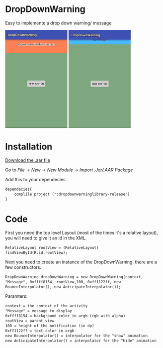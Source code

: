 # DropDownWarning
Easy to implemente a drop down warning/ message

<img src="gif/bounce.gif" width="200">
<img src="gif/standart.gif" width="200">

# Installation

[Download the .aar file](https://github.com/Brudigem/DropDownWarning/raw/master/dropdownwarninglibrary-release.aar)

Go to *File* -> *New* -> *New Module* -> *Import .Jar/.AAR Package*

Add this to your dependecies
```
dependecies{
    complile project (":dropdownwarninglibrary-release")
}

```

# Code


First you need the top level Layout (most of the times it's a relative layout), you will need to give it an id in the XML.

```
RelativeLayout rootView = (RelativeLayout) findViewById(R.id.rootView);
```
Next you need to create an instance of the DropDownWarning, there are a few constructors.


```
DropDownWarning dropDownWarning = new DropDownWarning(context, "Message", 0xffff8154, rootView,100, 0xff1122ff, new BounceInterpolator(), new AnticipateInterpolator());
```
Paramters:
```
context = the context of the activity
"Message" = message to display
0xffff8154 = background color in argb (rgb with alpha)
rootView = parent view
100 = height of the notification (in dp)
0xff1122ff = text color in argb
new BounceInterpolator() = interpolator for the "show" animation
new AnticipateInterpolator() = interpolator for the "hide" animation
```


